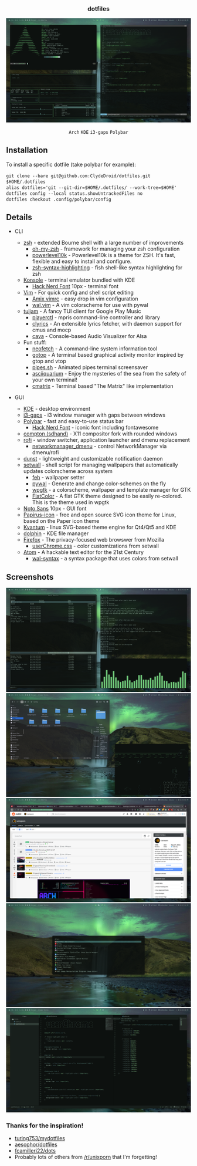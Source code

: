 <div align="center">
<h3>dotfiles</h3>
<img src="https://github.com/ClydeDroid/dotfiles/raw/master/.meta/terminal.png">

`Arch` `KDE` `i3-gaps` `Polybar`

</div>

## Installation

To install a specific dotfile (take polybar for example):

```
git clone --bare git@github.com:ClydeDroid/dotfiles.git $HOME/.dotfiles
alias dotfiles='git --git-dir=$HOME/.dotfiles/ --work-tree=$HOME'
dotfiles config --local status.showUntrackedFiles no
dotfiles checkout .config/polybar/config
```

## Details

- CLI

  - [zsh](https://github.com/zsh-users/zsh) - extended Bourne shell with a large number of improvements
    - [oh-my-zsh](https://github.com/robbyrussell/oh-my-zsh) - framework for managing your zsh configuration
    - [powerlevel10k](https://github.com/romkatv/powerlevel10k/blob/master/README.md#oh-my-zsh) - Powerlevel10k is a theme for ZSH. It's fast, flexible and easy to install and configure.
    - [zsh-syntax-highlighting](https://github.com/zsh-users/zsh-syntax-highlighting) - fish shell-like syntax highlighting for zsh
  - [Konsole](https://konsole.kde.org/) - terminal emulator bundled with KDE
    - [Hack Nerd Font](https://github.com/be5invis/Iosevka) 10px - terminal font
  - [Vim](https://github.com/vim/vim) - For quick config and shell script editing
    - [Amix vimrc](https://github.com/amix/vimrc) - easy drop in vim configuration
    - [wal.vim](https://github.com/dylanaraps/wal.vim) - A vim colorscheme for use with pywal
  - [tuijam](https://github.com/cfangmeier/tuijam) - A fancy TUI client for Google Play Music
    - [playerctl](https://github.com/altdesktop/playerctl) - mpris command-line controller and library
    - [clyrics](https://github.com/trizen/clyrics) - An extensible lyrics fetcher, with daemon support for cmus and mocp
    - [cava](https://github.com/karlstav/cava) - Console-based Audio Visualizer for Alsa
  - Fun stuff:
    - [neofetch](https://github.com/dylanaraps/neofetch) - A command-line system information tool
    - [gotop](https://github.com/cjbassi/gotop) - A terminal based graphical activity monitor inspired by gtop and vtop
    - [pipes.sh](https://github.com/pipeseroni/pipes.sh) - Animated pipes terminal screensaver
    - [asciiquarium](https://github.com/cmatsuoka/asciiquarium) - Enjoy the mysteries of the sea from the safety of your own terminal!
    - [cmatrix](https://github.com/abishekvashok/cmatrix) - Terminal based "The Matrix" like implementation

- GUI
  - [KDE](https://wiki.archlinux.org/index.php/KDE) - desktop environment
  - [i3-gaps](https://github.com/Airblader/i3) - i3 window manager with gaps between windows
  - [Polybar](https://github.com/jaagr/polybar) - fast and easy-to-use status bar
    - [Hack Nerd Font](https://github.com/be5invis/Iosevka) - iconic font including fontawesome
  - [compton (sdhand)](https://github.com/sdhand/compton) - X11 compositor fork with rounded windows
  - [rofi](https://github.com/davatorium/rofi) - window switcher, application launcher and dmenu replacement
    - [networkmanager_dmenu](https://aur.archlinux.org/packages/networkmanager-dmenu-git/) - control NetworkManager via dmenu/rofi
  - [dunst](https://github.com/dunst-project/dunst) - lightweight and customizable notification daemon
  - [setwall](https://github.com/ClydeDroid/dotfiles/blob/master/.local/bin/setwall) - shell script for managing wallpapers that automatically updates colorscheme across system
    - [feh](https://wiki.archlinux.org/index.php/Feh) - wallpaper setter
    - [pywal](https://github.com/dylanaraps/pywal) - Generate and change color-schemes on the fly
    - [wpgtk](https://github.com/deviantfero/wpgtk) - a colorscheme, wallpaper and template manager for GTK
    - [FlatColor](https://aur.archlinux.org/packages/gtk-theme-flat-color-git/) - A flat GTK theme designed to be easily re-colored. This is the theme used in wpgtk
  - [Noto Sans](https://www.archlinux.org/packages/extra/any/noto-fonts/) 10px - GUI font
  - [Papirus-icon](https://github.com/PapirusDevelopmentTeam/papirus-icon-theme) - free and open source SVG icon theme for Linux, based on the Paper icon theme
  - [Kvantum](https://github.com/tsujan/Kvantum) - linux SVG-based theme engine for Qt4/Qt5 and KDE
  - [dolphin](https://github.com/KDE/dolphin) - KDE file manager
  - [Firefox](https://www.archlinux.org/packages/extra/x86_64/firefox/) - The privacy-focused web browswer from Mozilla
    - [userChrome.css](https://github.com/ClydeDroid/dotfiles/blob/master/.mozilla/firefox/b5e0xjzo.default-release/chrome/userChrome.css) - color customizations from setwall
  - [Atom](https://www.archlinux.org/packages/community/x86_64/atom/) - A hackable text editor for the 21st Century
    - [wal-syntax](https://github.com/ClydeDroid/dotfiles/tree/master/.atom/packages/wal-syntax) - a syntax package that uses colors from setwall

## Screenshots

<div align="center">
<img src="https://github.com/ClydeDroid/dotfiles/raw/master/.meta/music.png">
<br>
<img src="https://github.com/ClydeDroid/dotfiles/raw/master/.meta/dolphin.png">
<br>
<img src="https://github.com/ClydeDroid/dotfiles/raw/master/.meta/firefox.png">
<br>
<img src="https://github.com/ClydeDroid/dotfiles/raw/master/.meta/rofi.png">
<br>
<img src="https://github.com/ClydeDroid/dotfiles/raw/master/.meta/atom.png">
</div>

### Thanks for the inspiration!

- [turing753/mydotfiles](https://github.com/turing753/mydotfiles)
- [aesophor/dotfiles](https://github.com/aesophor/dotfiles)
- [fcamilleri22/dots](https://github.com/fcamilleri22/dots)
- Probably lots of others from [/r/unixporn](https://www.reddit.com/r/unixporn/) that I'm forgetting!
